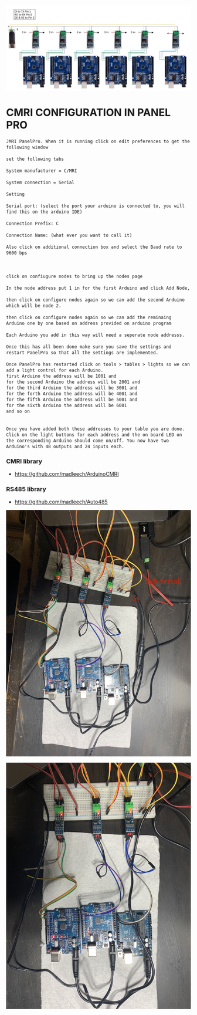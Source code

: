 

![img](https://github.com/adarshkumarsingh83/jmri-cmri/blob/main/APPLICATIONS/cmri-485-multiple-node-leds/connections-details.png)

# CMRI CONFIGURATION IN PANEL PRO

```
JMRI PanelPro. When it is running click on edit preferences to get the following window

set the following tabs

System manufacturer = C/MRI

System connection = Serial

Setting

Serial port: (select the port your arduino is connected to, you will find this on the arduino IDE)

Connection Prefix: C

Connection Name: (what ever you want to call it)

Also click on additional connection box and select the Baud rate to 9600 bps



click on confiugure nodes to bring up the nodes page

In the node address put 1 in for the first Arduino and click Add Node, 

then click on configure nodes again so we can add the second Arduino which will be node 2. 

then click on configure nodes again so we can add the reminaing  Arduino one by one based on address provided on arduino program 

Each Arduino you add in this way will need a seperate node addresss. 

Once this has all been done make sure you save the settings and restart PanelPro so that all the settings are implemented.

Once PanelPro has restarted click on tools > tables > lights so we can add a light control for each Arduino.
first Arduino the address will be 1001 and 
for the second Arduino the address will be 2001 and 
for the third Arduino the address will be 3001 and 
for the forth Arduino the address will be 4001 and 
for the fifth Arduino the address will be 5001 and 
for the sixth Arduino the address will be 6001 
and so on 


Once you have added both these addresses to your table you are done. Click on the light buttons for each address and the on board LED on the corresponding Arduino should come on/off. You now have two Arduino's with 48 outputs and 24 inputs each.
```



### CMRI library

- https://github.com/madleech/ArduinoCMRI

### RS485 library

- https://github.com/madleech/Auto485

![img](https://github.com/adarshkumarsingh83/jmri-cmri/blob/main/APPLICATIONS/cmri-485-multiple-node-leds/IMG_6233.jpg)

![img](https://github.com/adarshkumarsingh83/jmri-cmri/blob/main/APPLICATIONS/cmri-485-multiple-node-leds/IMG_6232.jpg)

